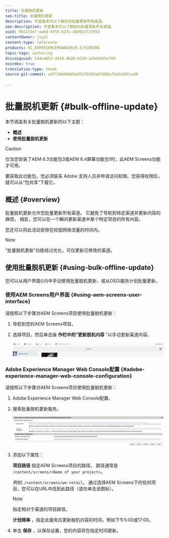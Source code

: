 ```yaml
---
title: 批量脱机更新
seo-title: 批量脱机更新
description: 可查看本页以了解如何批量更新所有渠道。
seo-description: 可查看本页以了解如何批量更新所有渠道。
uuid: 9b52c5e7-aa6d-4f55-b23c-8bd923723552
contentOwner: jsyal
content-type: reference
products: SG_EXPERIENCEMANAGER/6.5/SCREENS
topic-tags: authoring
discoiquuid: 5d4ca652-d918-4b2b-b239-a2be9255ef0d
noindex: true
translation-type: tm+mt
source-git-commit: ad7f18b99b45ed51f0393a0f608a75e5a5dfca30

---
```



# 批量脱机更新 {#bulk-offline-update}

本节涵盖有关批量脱机更新的以下主题：

* **概述**
* **使用批量脱机更新**

>[!CAUTION]
>
>仅当您安装了AEM 6.3功能包3或AEM 6.4屏幕功能包1时，此AEM Screens功能才可用。
>
>要获取此功能包，您必须联系 Adobe 支持人员并申请访问权限。您获得权限后，就可以从“包共享”下载它。

## 概述 {#overview}

批量脱机更新允许您批量更新所有渠道。 它避免了导航到特定渠道并更新内容的麻烦。 相反，您可以在一个瞬间更新渠道中某个特定项目的所有内容。

您还可以将此活动安排在较低网络流量的时间内。

>[!NOTE]
>
>“批量脱机更新”功能经过优化，可仅更新已修改的渠道。

## 使用批量脱机更新 {#using-bulk-offline-update}

您可以从用户界面(UI)中手动使用批量脱机更新，或从OSGi服务计划批量更新。

### 使用AEM Screens用户界面 {#using-aem-screens-user-interface}

请按照以下步骤对AEM Screens项目使用批量脱机更新：

1. 导航到您的AEM Screens项目。
1. 选择项目，然后单击操 **作栏中的“更新脱机内容** ”以手动更新渠道内容。

   ![screen_shot_2018-04-24at122256pm](assets/screen_shot_2018-04-24at122256pm.png)

### Adobe Experience Manager Web Console配置 {#adobe-experience-manager-web-console-configuration}

请按照以下步骤对AEM Screens项目使用批量脱机更新：

1. Adobe Experience Manager Web Console配置。
1. 搜索批量脱机更新服务。

   ![screen_shot_2018-04-24at121428pm](assets/screen_shot_2018-04-24at121428pm.png)

1. 添加以下属性：

   **项目路径** 指定AEM Screens项目的路径。 路径通常是 `/content/screens/<Name of your project>`。

   *例如*, `/content/screens/we-retail`。 通过选择AEM Screens下的任何项目，您可以在URL中找到此路径（请勿单击该图标）。

   >[!NOTE]
   >
   >指定相对于渠道的项目路径。

   **计划频率** ，指定此服务应更新脱机内容的时间，例如下午5:00或17:00。

1. 单击 **保存** ，以保存设置，您的内容将在指定时间更新。


